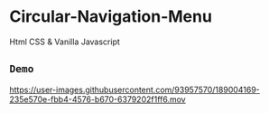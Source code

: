 # Circular-Navigation-Menu
Html CSS &amp; Vanilla Javascript

## `Demo`

https://user-images.githubusercontent.com/93957570/189004169-235e570e-fbb4-4576-b670-6379202f1ff6.mov

